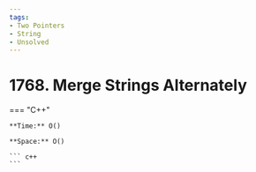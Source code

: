 ```yaml
---
tags:
- Two Pointers
- String
- Unsolved
---
```



# 1768. Merge Strings Alternately

=== "C++"

    **Time:** O()

    **Space:** O()

    ``` c++
    ```